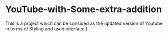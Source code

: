 # YouTube-with-Some-extra-addition

This is a project which can be consided as the updated version of Youtube in terms of Styling and used interface.)

